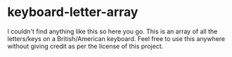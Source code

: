 # keyboard-letter-array
I couldn't find anything like this so here you go. This is an array of all the letters/keys on a British/American keyboard. Feel free to use this anywhere without giving credit as per the license of this project.

